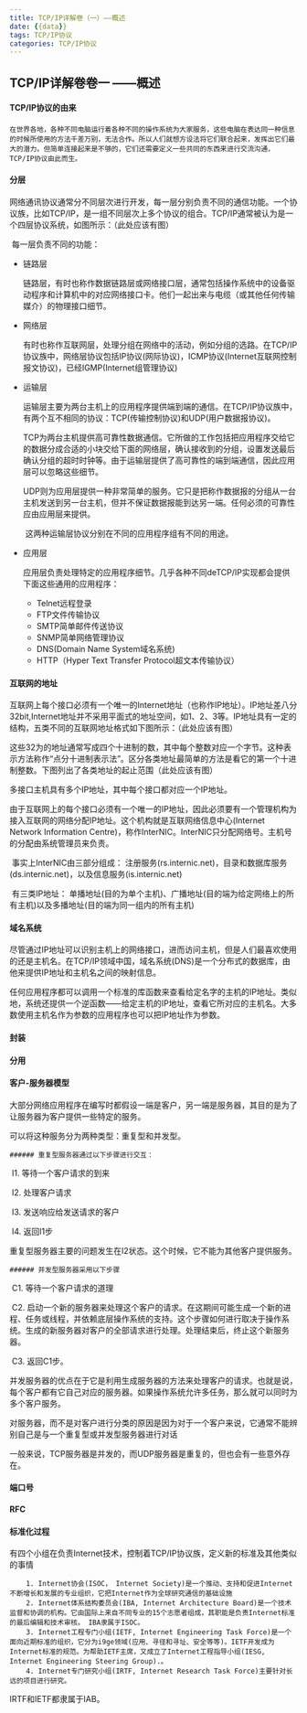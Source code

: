```yaml
---
title: TCP/IP详解卷（一）——概述
date: {{data}}
tags: TCP/IP协议
categories: TCP/IP协议
---
```




##  TCP/IP详解卷卷一 ——概述

#### TCP/IP协议的由来

	在世界各地，各种不同电脑运行着各种不同的操作系统为大家服务，这些电脑在表达同一种信息的时候所使用的方法千差万别，无法合作。所以人们就想方设法将它们联合起来，发挥出它们最大的潜力。但简单连接起来是不够的，它们还需要定义一些共同的东西来进行交流沟通，TCP/IP协议由此而生。

<!--more-->

#### 分层

网络通讯协议通常分不同层次进行开发，每一层分别负责不同的通信功能。一个协议族，比如TCP/IP，是一组不同层次上多个协议的组合。TCP/IP通常被认为是一个四层协议系统，如图所示：（此处应该有图）

​	每一层负责不同的功能：

 * 链路层

   ​	链路层，有时也称作数据链路层或网络接口层，通常包括操作系统中的设备驱动程序和计算机中的对应网络接口卡。他们一起出来与电缆（或其他任何传输媒介）的物理接口细节。

 * 网络层

   ​	有时也称作互联网层，处理分组在网络中的活动，例如分组的选路。在TCP/IP协议族中，网络层协议包括IP协议(网际协议)，ICMP协议(Internet互联网控制报文协议)，已经IGMP(Internet组管理协议)

 * 运输层

   ​	运输层主要为两台主机上的应用程序提供端到端的通信。在TCP/IP协议族中，有两个互不相同的协议：TCP(传输控制协议)和UDP(用户数据报协议)。

   ​	TCP为两台主机提供高可靠性数据通信。它所做的工作包括把应用程序交给它的数据分成合适的小块交给下面的网络层，确认接收到的分组，设置发送最后确认分组的超时时钟等。由于运输层提供了高可靠性的端到端通信，因此应用层可以忽略这些细节。

   ​	UDP则为应用层提供一种非常简单的服务。它只是把称作数据报的分组从一台主机发送到另一台主机，但并不保证数据报能到达另一端。任何必须的可靠性应由应用层来提供。

   ​	这两种运输层协议分别在不同的应用程序组有不同的用途。

 * 应用层

   ​	应用层负责处理特定的应用程序细节。几乎各种不同deTCP/IP实现都会提供下面这些通用的应用程序：

    - Telnet远程登录
    - FTP文件传输协议
    - SMTP简单邮件传送协议
    - SNMP简单网络管理协议
    - DNS(Domain Name System域名系统)
    - HTTP（Hyper Text Transfer Protocol超文本传输协议）

#### 互联网的地址

互联网上每个接口必须有一个唯一的Internet地址（也称作IP地址）。IP地址差八分32bit,Internet地址并不采用平面式的地址空间，如1、2、3等。IP地址具有一定的结构，五类不同的互联网地址格式如下图所示：（此处应该有图）



这些32为的地址通常写成四个十进制的数，其中每个整数对应一个字节。这种表示方法称作“点分十进制表示法”。区分各类地址最简单的方法是看它的第一个十进制整数。下图列出了各类地址的起止范围（此处应该有图）

多接口主机具有多个IP地址，其中每个接口都对应一个IP地址。

​	由于互联网上的每个接口必须有一个唯一的IP地址，因此必须要有一个管理机构为接入互联网的网络分配IP地址。这个机构就是互联网络信息中心(Internet Network Information Centre)，称作InterNIC。InterNIC只分配网络号。主机号的分配由系统管理员来负责。

​	事实上InterNIC由三部分组成： 注册服务(rs.internic.net)，目录和数据库服务(ds.internic.net)，以及信息服务(is.internic.net)

​	有三类IP地址： 单播地址(目的为单个主机)、广播地址(目的端为给定网络上的所有主机)以及多播地址(目的端为同一组内的所有主机)



#### 域名系统

​	尽管通过IP地址可以识别主机上的网络接口，进而访问主机，但是人们最喜欢使用的还是主机名。在TCP/IP领域中国，域名系统(DNS)是一个分布式的数据库，由他来提供IP地址和主机名之间的映射信息。

​	任何应用程序都可以调用一个标准的库函数来查看给定名字的主机的IP地址。类似地，系统还提供一个逆函数——给定主机的IP地址，查看它所对应的主机名。
​	大多数使用主机名作为参数的应用程序也可以把IP地址作为参数。

#### 封装



#### 分用



#### 客户-服务器模型

大部分网络应用程序在编写时都假设一端是客户，另一端是服务器，其目的是为了让服务器为客户提供一些特定的服务。

可以将这种服务分为两种类型：重复型和并发型。

	###### 重复型服务器通过以下步骤进行交互：

​	I1. 等待一个客户请求的到来

​	I2. 处理客户请求

​	I3. 发送响应给发送请求的客户

​	I4. 返回I1步

重复型服务器主要的问题发生在I2状态。这个时候，它不能为其他客户提供服务。

	###### 并发型服务器采用以下步骤 

​	C1. 等待一个客户请求的道理

​	C2. 启动一个新的服务器来处理这个客户的请求。在这期间可能生成一个新的进程、任务或线程，并依赖底层操作系统的支持。这个步骤如何进行取决于操作系统。生成的新服务器对客户的全部请求进行处理。处理结束后，终止这个新服务器。

​	C3. 返回C1步。

并发服务器的优点在于它是利用生成服务器的方法来处理客户的请求。也就是说，每个客户都有它自己对应的服务器。如果操作系统允许多任务，那么就可以同时为多个客户服务。

​	对服务器，而不是对客户进行分类的原因是因为对于一个客户来说，它通常不能辨别自己是与一个重复型或并发型服务器进行对话

​	一般来说，TCP服务器是并发的，而UDP服务器是重复的，但也会有一些意外存在。





#### 端口号



#### RFC



#### 标准化过程

有四个小组在负责Internet技术，控制着TCP/IP协议族，定义新的标准及其他类似的事情

  		1. Internet协会(ISOC， Internet Society)是一个推动、支持和促进Internet不断增长和发展的专业组织，它把Internet作为全球研究通信的基础设施
  		2. Internet体系结构委员会(IBA, Internet Architecture Board)是一个技术监督和协调的机构。它由国际上来自不同专业的15个志愿者组成，其职能是负责Internet标准的最后编辑和技术审核。 IBA隶属于ISOC。
  		3. Internet工程专门小组(IETF, Internet Engineering Task Force)是一个面向近期标准的组织，它分为i9ge领域(应用、寻径和寻址、安全等等)。IETF开发成为Internet标准的规范。为帮助IETF主席，又成立了Internet工程指导小组(IESG, Internet Engineering Steering Group).。
  		4. Internet专门研究小组(IRTF, Internet Research Task Force)主要针对长远的项目进行研究。

IRTF和IETF都隶属于IAB。